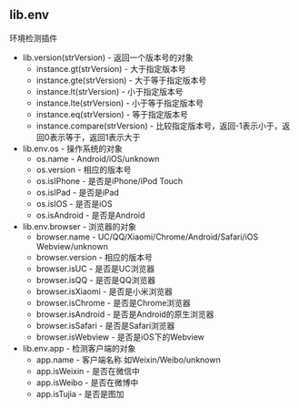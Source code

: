 
## lib.env

环境检测插件

* lib.version(strVersion) - 返回一个版本号的对象
	* instance.gt(strVersion) - 大于指定版本号
	* instance.gte(strVersion) - 大于等于指定版本号
	* instance.lt(strVersion) - 小于指定版本号
	* instance.lte(strVersion) - 小于等于指定版本号
	* instance.eq(strVersion) - 等于指定版本号
	* instance.compare(strVersion) - 比较指定版本号，返回-1表示小于，返回0表示等于，返回1表示大于
* lib.env.os - 操作系统的对象
	* os.name - Android/iOS/unknown
	* os.version - 相应的版本号
	* os.isIPhone - 是否是iPhone/iPod Touch
	* os.isIPad - 是否是iPad
	* os.isIOS - 是否是iOS
	* os.isAndroid - 是否是Android
* lib.env.browser - 浏览器的对象
	* browser.name - UC/QQ/Xiaomi/Chrome/Android/Safari/iOS Webview/unknown
	* browser.version - 相应的版本号
	* browser.isUC - 是否是UC浏览器
	* browser.isQQ - 是否是QQ浏览器
	* browser.isXiaomi - 是否是小米浏览器
	* browser.isChrome - 是否是Chrome浏览器
	* browser.isAndroid - 是否是Android的原生浏览器
	* browser.isSafari - 是否是Safari浏览器
	* browser.isWebview - 是否是iOS下的Webview
* lib.env.app - 检测客户端的对象
    * app.name - 客户端名称 如Weixin/Weibo/unknown
    * app.isWeixin - 是否在微信中
    * app.isWeibo - 是否在微博中
    * app.isTujia - 是否是图加
